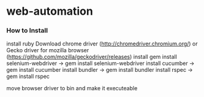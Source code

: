 # web-automation
### How to Install
install ruby
Download chrome driver (http://chromedriver.chromium.org/) or Gecko driver for mozilla browser (https://github.com/mozilla/geckodriver/releases)
install gem
install selenium-webdriver -> gem install selenium-webdriver
install cucumber -> gem install cucumber
install bundler -> gem install bundler
install rspec -> gem install rspec

move browser driver to bin and make it executeable
